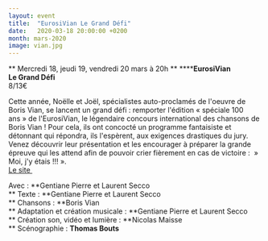 ```yaml
---
layout: event
title:  "EurosiVian Le Grand Défi"
date:   2020-03-18 20:00:00 +0200
month: mars-2020
image: vian.jpg
---
```


**
Mercredi 18, jeudi 19, vendredi 20 mars à 20h  ** ******EurosiVian**  
<strong>Le Grand Défi</strong><br /> 8/13€

Cette année, Noëlle et Joël, spécialistes auto-proclamés de l'oeuvre de Boris Vian, se lancent un grand défi : remporter l'édition « spéciale 100 ans » de l'EurosiVian, le légendaire concours international des chansons de Boris Vian ! Pour cela, ils ont concocté un programme fantaisiste et détonnant qui répondra, ils l'espèrent, aux exigences drastiques du jury. Venez découvrir leur présentation et les encourager à préparer la grande épreuve qui les attend afin de pouvoir crier fièrement en cas de victoire :  » Moi, j'y étais !!! ».<br /> [Le site ](https://www.lesbisonsravis.com/les-spectacles)

Avec : **Gentiane Pierre et Laurent Secco  
** Texte : **Gentiane Pierre et Laurent Secco  
** Chansons : **Boris Vian  
** Adaptation et création musicale : **Gentiane Pierre et Laurent Secco  
** Création son, vidéo et lumière : **Nicolas Maisse  
** Scénographie : **Thomas Bouts**     <br /> 

